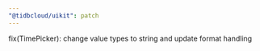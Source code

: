 ```yaml
---
"@tidbcloud/uikit": patch
---
```


fix(TimePicker): change value types to string and update format handling
